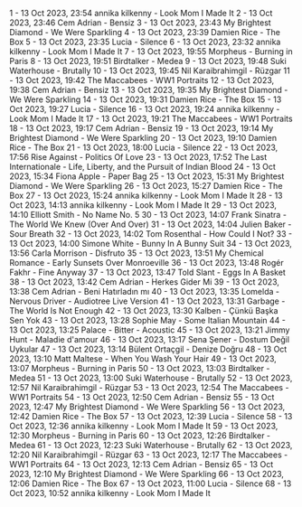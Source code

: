 1 - 13 Oct 2023, 23:54	annika kilkenny - Look Mom I Made It
2 - 13 Oct 2023, 23:46	Cem Adrian - Bensiz
3 - 13 Oct 2023, 23:43	My Brightest Diamond - We Were Sparkling
4 - 13 Oct 2023, 23:39	Damien Rice - The Box
5 - 13 Oct 2023, 23:35	Lucia - Silence
6 - 13 Oct 2023, 23:32	annika kilkenny - Look Mom I Made It
7 - 13 Oct 2023, 19:55	Morpheus - Burning in Paris
8 - 13 Oct 2023, 19:51	Birdtalker - Medea
9 - 13 Oct 2023, 19:48	Suki Waterhouse - Brutally
10 - 13 Oct 2023, 19:45	Nil Karaibrahimgil - Rüzgar
11 - 13 Oct 2023, 19:42	The Maccabees - WW1 Portraits
12 - 13 Oct 2023, 19:38	Cem Adrian - Bensiz
13 - 13 Oct 2023, 19:35	My Brightest Diamond - We Were Sparkling
14 - 13 Oct 2023, 19:31	Damien Rice - The Box
15 - 13 Oct 2023, 19:27	Lucia - Silence
16 - 13 Oct 2023, 19:24	annika kilkenny - Look Mom I Made It
17 - 13 Oct 2023, 19:21	The Maccabees - WW1 Portraits
18 - 13 Oct 2023, 19:17	Cem Adrian - Bensiz
19 - 13 Oct 2023, 19:14	My Brightest Diamond - We Were Sparkling
20 - 13 Oct 2023, 19:10	Damien Rice - The Box
21 - 13 Oct 2023, 18:00	Lucia - Silence
22 - 13 Oct 2023, 17:56	Rise Against - Politics Of Love
23 - 13 Oct 2023, 17:52	The Last Internationale - Life, Liberty, and the Pursuit of Indian Blood
24 - 13 Oct 2023, 15:34	Fiona Apple - Paper Bag
25 - 13 Oct 2023, 15:31	My Brightest Diamond - We Were Sparkling
26 - 13 Oct 2023, 15:27	Damien Rice - The Box
27 - 13 Oct 2023, 15:24	annika kilkenny - Look Mom I Made It
28 - 13 Oct 2023, 14:13	annika kilkenny - Look Mom I Made It
29 - 13 Oct 2023, 14:10	Elliott Smith - No Name No. 5
30 - 13 Oct 2023, 14:07	Frank Sinatra - The World We Knew (Over And Over)
31 - 13 Oct 2023, 14:04	Julien Baker - Sour Breath
32 - 13 Oct 2023, 14:02	Tom Rosenthal - How Could I Not?
33 - 13 Oct 2023, 14:00	Simone White - Bunny In A Bunny Suit
34 - 13 Oct 2023, 13:56	Carla Morrison - Disfruto
35 - 13 Oct 2023, 13:51	My Chemical Romance - Early Sunsets Over Monroeville
36 - 13 Oct 2023, 13:48	Rogér Fakhr - Fine Anyway
37 - 13 Oct 2023, 13:47	Told Slant - Eggs In A Basket
38 - 13 Oct 2023, 13:42	Cem Adrian - Herkes Gider Mi
39 - 13 Oct 2023, 13:38	Cem Adrian - Beni Hatırladın mı
40 - 13 Oct 2023, 13:35	Lomelda - Nervous Driver - Audiotree Live Version
41 - 13 Oct 2023, 13:31	Garbage - The World Is Not Enough
42 - 13 Oct 2023, 13:30	Kalben - Çünkü Başka Sen Yok
43 - 13 Oct 2023, 13:28	Sophie May - Some Italian Mountain
44 - 13 Oct 2023, 13:25	Palace - Bitter - Acoustic
45 - 13 Oct 2023, 13:21	Jimmy Hunt - Maladie d'amour
46 - 13 Oct 2023, 13:17	Sena Şener - Dostum Değil Uykular
47 - 13 Oct 2023, 13:14	Bülent Ortaçgil - Denize Doğru
48 - 13 Oct 2023, 13:10	Matt Maltese - When You Wash Your Hair
49 - 13 Oct 2023, 13:07	Morpheus - Burning in Paris
50 - 13 Oct 2023, 13:03	Birdtalker - Medea
51 - 13 Oct 2023, 13:00	Suki Waterhouse - Brutally
52 - 13 Oct 2023, 12:57	Nil Karaibrahimgil - Rüzgar
53 - 13 Oct 2023, 12:54	The Maccabees - WW1 Portraits
54 - 13 Oct 2023, 12:50	Cem Adrian - Bensiz
55 - 13 Oct 2023, 12:47	My Brightest Diamond - We Were Sparkling
56 - 13 Oct 2023, 12:42	Damien Rice - The Box
57 - 13 Oct 2023, 12:39	Lucia - Silence
58 - 13 Oct 2023, 12:36	annika kilkenny - Look Mom I Made It
59 - 13 Oct 2023, 12:30	Morpheus - Burning in Paris
60 - 13 Oct 2023, 12:26	Birdtalker - Medea
61 - 13 Oct 2023, 12:23	Suki Waterhouse - Brutally
62 - 13 Oct 2023, 12:20	Nil Karaibrahimgil - Rüzgar
63 - 13 Oct 2023, 12:17	The Maccabees - WW1 Portraits
64 - 13 Oct 2023, 12:13	Cem Adrian - Bensiz
65 - 13 Oct 2023, 12:10	My Brightest Diamond - We Were Sparkling
66 - 13 Oct 2023, 12:06	Damien Rice - The Box
67 - 13 Oct 2023, 11:00	Lucia - Silence
68 - 13 Oct 2023, 10:52	annika kilkenny - Look Mom I Made It
